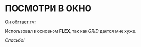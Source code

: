 # ПОСМОТРИ В ОКНО

[Он обитает тут](https://github.com/mishachaplin/posmotri_v_okno.git)

Использовал в основном **FLEX**, так как *GRID* дается мне хуже.

_Спасибо!_